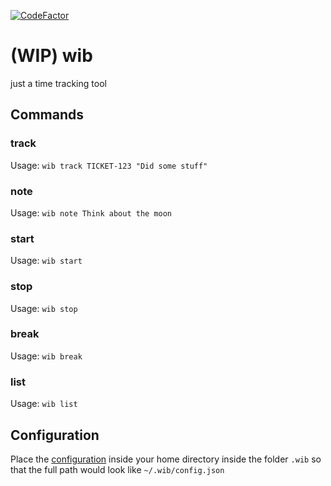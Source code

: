 [![CodeFactor](https://www.codefactor.io/repository/github/jinnoflife/wib/badge)](https://www.codefactor.io/repository/github/jinnoflife/wib)
# (WIP) wib
just a time tracking tool


## Commands
### track
Usage: `wib track TICKET-123 "Did some stuff"`
### note
Usage: `wib note Think about the moon`
### start
Usage: `wib start`
### stop
Usage: `wib stop`
### break
Usage: `wib break`
### list 
Usage: `wib list`

## Configuration
Place the [configuration](./data/config.json.dist) inside your home directory inside the folder `.wib` so that the full path would look like `~/.wib/config.json`
